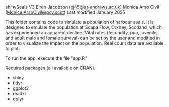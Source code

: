 shinySeals V3
Eiren Jacobson (<ej45@st-andrews.ac.uk>)
Monica Arso Civil (<Monica.ArsoCivil@gov.scot>)
Last modified January 2025

This folder contains code to simulate a population of harbour seals. It is designed to emulate the population at Scapa Flow, Orkney, Scotland, which has experienced an apparent decline. Vital rates (fecundity, pup, juvenile, and adult male and female survival) can be set by the user and modified in order to visualize the impact on the population. Real count data are available to plot. 

To run the app, execute the file "app.R"

Required packages (all available on CRAN).
- shiny
- tidyr
- ggplot2
- readxl
- dplyr
  
